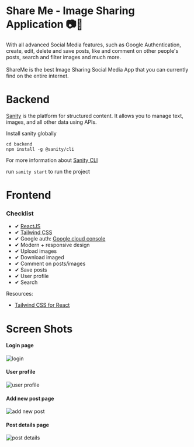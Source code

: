 # Share Me - Image Sharing Application 📷💖
With all advanced Social Media features, such as Google Authentication, create, edit, delete and save posts, like and comment on other people's posts, search and filter images and much more.
<br><br>
ShareMe is the best Image Sharing Social Media App that you can currently find on the entire internet.

# Backend
[Sanity](https://www.sanity.io/) is the platform for structured content. It allows you to manage text, images, and all other data using APIs.

Install sanity globally

```
cd backend
npm install -g @sanity/cli
```

For more information about [Sanity CLI](https://www.sanity.io/docs/getting-started) 

run `sanity start` to run the project

# Frontend
### Checklist
* ✔ [ReactJS](https://reactjs.org/)
* ✔ [Tailwind CSS](https://tailwindcss.com/)
* ✔ Google auth: [Google cloud console](https://console.cloud.google.com/)
* ✔ Modern + responsive design
* ✔ Upload images
* ✔ Download imaged
* ✔ Comment on posts/images
* ✔ Save posts
* ✔ User profile
* ✔ Search

Resources:
* [Tailwind CSS for React](https://tailwindcss.com/docs/guides/create-react-app)

# Screen Shots

#### Login page
![login](https://user-images.githubusercontent.com/27064594/148776536-8dd870d9-1e48-43e2-9517-cbd24e75ade1.PNG)

#### User profile
![user profile](https://user-images.githubusercontent.com/27064594/148776547-269dcd45-3757-489a-8a72-9edcb50080f6.PNG)

#### Add new post page
![add new post](https://user-images.githubusercontent.com/27064594/148776545-78073c88-966e-43b6-ae96-036c85c41e32.PNG)

#### Post details page
![post details](https://user-images.githubusercontent.com/27064594/148776558-89fc2751-e384-421e-994d-b71ed33e6bcd.PNG)
